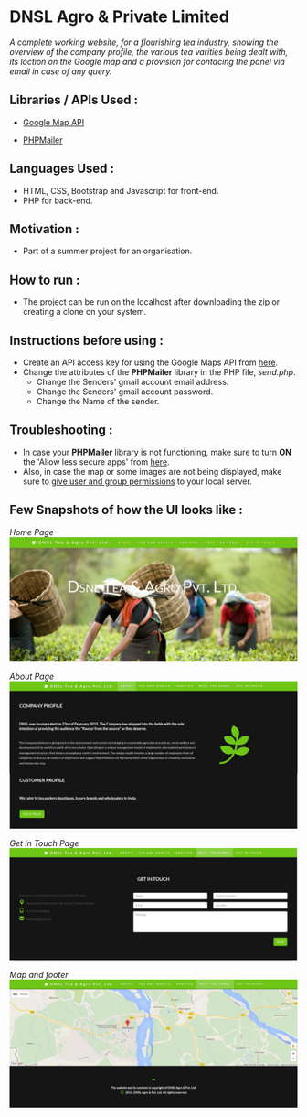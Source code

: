 # DNSL Agro & Private Limited

_*A complete working website, for a flourishing tea industry, showing the overview of the company profile, the various tea varities being dealt with, its loction on the Google map and a provision for contacing the panel via email in case of any query.*_

## Libraries / APIs Used :

* [Google Map API](https://developers.google.com/maps/)

* [PHPMailer](https://github.com/PHPMailer/PHPMailer)

## Languages Used :

* HTML, CSS, Bootstrap and Javascript for front-end.
* PHP for back-end.

## Motivation :

* Part of a summer project for an organisation. 

## How to run :

* The project can be run on the localhost after downloading the zip or creating a clone on your system.

## Instructions before using :

* Create an API access key for using the Google Maps API from [here](https://developers.google.com/maps/documentation/javascript/tutorials/adding-a-google-map#step_3_get_an_api_key).
* Change the attributes of the **PHPMailer** library in the PHP file, _send.php_.
    - Change the Senders' gmail account email address.
    - Change the Senders' gmail account password.
    - Change the Name of the sender.
    
## Troubleshooting :

* In case your **PHPMailer** library is not functioning, make sure to turn **ON** the 'Allow less secure apps' from [here](https://myaccount.google.com/security).
* Also, in case the map or some images are not being displayed, make sure to [give user and group permissions](https://www.google.co.in/url?sa=t&rct=j&q=&esrc=s&source=web&cd=1&cad=rja&uact=8&ved=0ahUKEwimv4yRvdfNAhXEP48KHTutBL8QFggbMAA&url=http%3A%2F%2Ffideloper.com%2Fuser-group-permissions-chmod-apache&usg=AFQjCNEjnxOT2N3mwG7Bs8GzSMm13EZJFw&sig2=tmyvX6-l9D-sRMu44eck6A&bvm=bv.126130881,d.c2I) to your local server.

## Few Snapshots of how the UI looks like :

*Home Page*
![alt tag](https://raw.githubusercontent.com/prachi20ag/DNSL-Agro-Tea-and-Pvt-Ltd/master/images/screenshots/home.jpg)

*About Page*
![alt tag](https://raw.githubusercontent.com/prachi20ag/DNSL-Agro-Tea-and-Pvt-Ltd/master/images/screenshots/about.jpg)

*Get in Touch Page*
![alt tag](https://raw.githubusercontent.com/prachi20ag/DNSL-Agro-Tea-and-Pvt-Ltd/master/images/screenshots/contact.jpg)

*Map and footer*
![alt tag](https://raw.githubusercontent.com/prachi20ag/DNSL-Agro-Tea-and-Pvt-Ltd/master/images/screenshots/maps.jpg)
